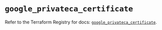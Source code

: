 # `google_privateca_certificate`

Refer to the Terraform Registry for docs: [`google_privateca_certificate`](https://registry.terraform.io/providers/hashicorp/google-beta/5.28.0/docs/resources/google_privateca_certificate).
